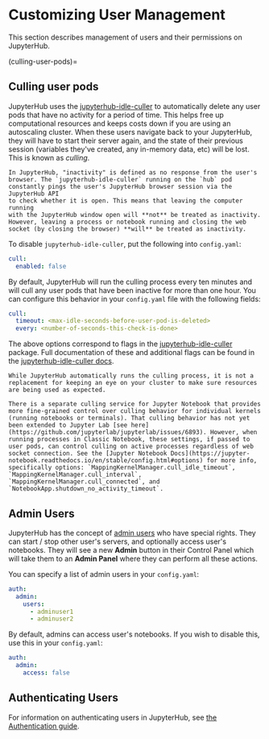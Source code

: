 # Customizing User Management

This section describes management of users and their
permissions on JupyterHub.

(culling-user-pods)=

## Culling user pods

JupyterHub uses the [jupyterhub-idle-culler](https://github.com/jupyterhub/jupyterhub-idle-culler) to automatically delete any user pods that have no activity
for a period of time. This helps free up computational resources and keeps
costs down if you are using an autoscaling cluster.
When these users navigate back to your JupyterHub, they will
have to start their server again, and the state of their previous session
(variables they've created, any in-memory data, etc)
will be lost. This is known as _culling_.

```{note}
In JupyterHub, "inactivity" is defined as no response from the user's
browser. The `jupyterhub-idle-culler` running on the `hub` pod constantly pings the user's JupyterHub browser session via the JupyterHub API
to check whether it is open. This means that leaving the computer running
with the JupyterHub window open will **not** be treated as inactivity. However, leaving a process or notebook running and closing the web socket (by closing the browser) **will** be treated as inactivity.
```

To disable `jupyterhub-idle-culler`, put the following into `config.yaml`:

```yaml
cull:
  enabled: false
```

By default, JupyterHub will run the culling process every ten minutes
and will cull any user pods that have been inactive for more than one hour.
You can configure this behavior in your `config.yaml` file with the following
fields:

```yaml
cull:
  timeout: <max-idle-seconds-before-user-pod-is-deleted>
  every: <number-of-seconds-this-check-is-done>
```

The above options correspond to flags in the [jupyterhub-idle-culler](https://github.com/jupyterhub/jupyterhub-idle-culler) package. Full documentation of these and additional flags can be found in the [jupyterhub-idle-culler docs](https://github.com/jupyterhub/jupyterhub-idle-culler#as-a-standalone-script).

```{note}
While JupyterHub automatically runs the culling process, it is not a
replacement for keeping an eye on your cluster to make sure resources
are being used as expected.
```

```{note}
There is a separate culling service for Jupyter Notebook that provides more fine-grained control over culling behavior for individual kernels (running notebooks or terminals). That culling behavior has not yet been extended to Jupyter Lab [see here](https://github.com/jupyterlab/jupyterlab/issues/6893). However, when running processes in Classic Notebook, these settings, if passed to user pods, can control culling on active processes regardless of web socket connection. See the [Jupyter Notebook Docs](https://jupyter-notebook.readthedocs.io/en/stable/config.html#options) for more info, specifically options: `MappingKernelManager.cull_idle_timeout`, `MappingKernelManager.cull_interval`, `MappingKernelManager.cull_connected`, and `NotebookApp.shutdown_no_activity_timeout`.
```

## Admin Users

JupyterHub has the concept of
[admin users](https://jupyterhub.readthedocs.io/en/latest/getting-started/authenticators-users-basics.html#configure-admins-admin-users)
who have special rights. They can start / stop other user's servers, and
optionally access user's notebooks. They will see a new **Admin** button in
their Control Panel which will take them to an **Admin Panel** where they can
perform all these actions.

You can specify a list of admin users in your `config.yaml`:

```yaml
auth:
  admin:
    users:
      - adminuser1
      - adminuser2
```

By default, admins can access user's notebooks. If you wish to disable this, use
this in your `config.yaml`:

```yaml
auth:
  admin:
    access: false
```

## Authenticating Users

For information on authenticating users in JupyterHub, see
[the Authentication guide](../../administrator/authentication).
